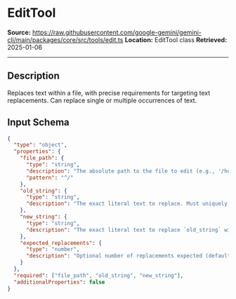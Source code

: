 # EditTool

**Source:** https://raw.githubusercontent.com/google-gemini/gemini-cli/main/packages/core/src/tools/edit.ts
**Location:** EditTool class
**Retrieved:** 2025-01-06

---

## Description

Replaces text within a file, with precise requirements for targeting text replacements. Can replace single or multiple occurrences of text.

## Input Schema

```json
{
  "type": "object",
  "properties": {
    "file_path": {
      "type": "string",
      "description": "The absolute path to the file to edit (e.g., '/home/user/project/file.txt'). Relative paths are not supported.",
      "pattern": "^/"
    },
    "old_string": {
      "type": "string",
      "description": "The exact literal text to replace. Must uniquely identify the text to change and include 3 lines of context before and after target text."
    },
    "new_string": {
      "type": "string",
      "description": "The exact literal text to replace `old_string` with. Match whitespace and indentation precisely."
    },
    "expected_replacements": {
      "type": "number",
      "description": "Optional number of replacements expected (defaults to 1)."
    }
  },
  "required": ["file_path", "old_string", "new_string"],
  "additionalProperties": false
}
```